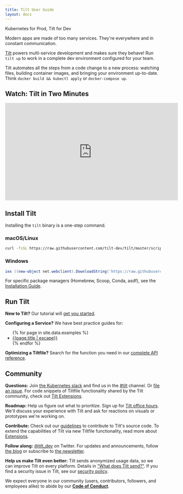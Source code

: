 ```yaml
---
title: Tilt User Guide
layout: docs
---
```


Kubernetes for Prod, Tilt for Dev

Modern apps are made of too many services. They're everywhere and in constant
communication.

[Tilt]({{site.landingurl}}/) powers multi-service development and makes sure they behave!
Run `tilt up` to work in a complete dev environment configured for your team.

Tilt automates all the steps from a code change to a new process: watching
files, building container images, and bringing your environment
up-to-date. Think `docker build && kubectl apply` or `docker-compose up`.

## Watch: Tilt in Two Minutes

<div class="Docs-video">
  <iframe width="560" height="315" src="https://www.youtube.com/embed/FSMc3kQgd5Y?controls=0" frameborder="0" allow="accelerometer; autoplay; encrypted-media; gyroscope; picture-in-picture" allowfullscreen></iframe>
</div>

## Install Tilt

Installing the `tilt` binary is a one-step command.

### macOS/Linux

```bash
curl -fsSL https://raw.githubusercontent.com/tilt-dev/tilt/master/scripts/install.sh | bash
```

### Windows

```powershell
iex ((new-object net.webclient).DownloadString('https://raw.githubusercontent.com/tilt-dev/tilt/master/scripts/install.ps1'))
```

For specific package managers (Homebrew, Scoop, Conda, asdf), see the [Installation Guide](install.html).

## Run Tilt

**New to Tilt?** Our tutorial will [get you started](tutorial.html).

**Configuring a Service?** We have best practice guides for:

<ul>
  {% for page in site.data.examples %}
    <li><a href="/{{page.href | escape}}">{{page.title | escape}}</a></li>
  {% endfor %}
</ul>

**Optimizing a Tiltfile?** Search for the function you need in our 
[complete API reference](api.html).

## Community

**Questions:** Join [the Kubernetes slack](http://slack.k8s.io) and
 find us in the [#tilt](https://kubernetes.slack.com/messages/CESBL84MV/)
 channel. Or [file an issue](https://github.com/tilt-dev/tilt/issues). For code snippets of Tiltfile functionality shared by the Tilt community, check out [Tilt Extensions](https://github.com/tilt-dev/tilt-extensions). 

**Roadmap:** Help us figure out what to prioritize. Sign up for [Tilt office
hours](https://calendly.com/han-yu/user-research). We'll discuss your experience
with Tilt and ask for reactions on visuals or prototypes we're working on.

**Contribute:** Check out our [guidelines](https://github.com/tilt-dev/tilt/blob/master/CONTRIBUTING.md) to contribute to Tilt's source code. To extend the capabilities of Tilt via new Tiltfile functionality, read more about [Extensions](extensions.html).

**Follow along:** [@tilt_dev](https://twitter.com/tilt_dev) on Twitter. For updates
and announcements, follow [the blog](https://blog.tilt.dev) or subscribe to 
[the newsletter](https://tilt.dev/subscribe).

**Help us make Tilt even better:** Tilt sends anonymized usage data, so we can
improve Tilt on every platform. Details in ["What does Tilt
send?"](http://docs.tilt.dev/telemetry_faq.html). If you find a security issue
in Tilt, see our [security policy](https://github.com/tilt-dev/tilt/blob/master/SECURITY.md).

We expect everyone in our community (users, contributors, followers, and employees alike) to abide by our [**Code of Conduct**](code_of_conduct.html).
